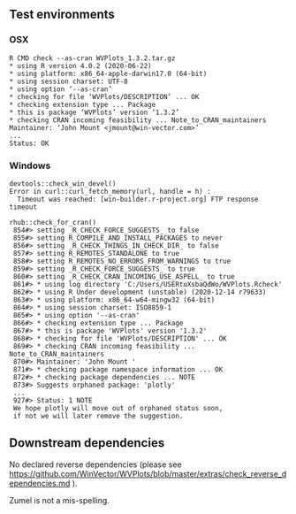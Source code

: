 

## Test environments

### OSX

    R CMD check --as-cran WVPlots_1.3.2.tar.gz 
    * using R version 4.0.2 (2020-06-22)
    * using platform: x86_64-apple-darwin17.0 (64-bit)
    * using session charset: UTF-8
    * using option ‘--as-cran’
    * checking for file ‘WVPlots/DESCRIPTION’ ... OK
    * checking extension type ... Package
    * this is package ‘WVPlots’ version ‘1.3.2’
    * checking CRAN incoming feasibility ... Note_to_CRAN_maintainers
    Maintainer: ‘John Mount <jmount@win-vector.com>’
    ...
    Status: OK


### Windows

    devtools::check_win_devel()
    Error in curl::curl_fetch_memory(url, handle = h) : 
      Timeout was reached: [win-builder.r-project.org] FTP response timeout

    rhub::check_for_cran()
     854#> setting _R_CHECK_FORCE_SUGGESTS_ to false
     855#> setting R_COMPILE_AND_INSTALL_PACKAGES to never
     856#> setting _R_CHECK_THINGS_IN_CHECK_DIR_ to false
     857#> setting R_REMOTES_STANDALONE to true
     858#> setting R_REMOTES_NO_ERRORS_FROM_WARNINGS to true
     859#> setting _R_CHECK_FORCE_SUGGESTS_ to true
     860#> setting _R_CHECK_CRAN_INCOMING_USE_ASPELL_ to true
     861#> * using log directory 'C:/Users/USERtuXsbaQdWo/WVPlots.Rcheck'
     862#> * using R Under development (unstable) (2020-12-14 r79633)
     863#> * using platform: x86_64-w64-mingw32 (64-bit)
     864#> * using session charset: ISO8859-1
     865#> * using option '--as-cran'
     866#> * checking extension type ... Package
     867#> * this is package 'WVPlots' version '1.3.2'
     868#> * checking for file 'WVPlots/DESCRIPTION' ... OK
     869#> * checking CRAN incoming feasibility ... Note_to_CRAN_maintainers
     870#> Maintainer: 'John Mount '
     871#> * checking package namespace information ... OK
     872#> * checking package dependencies ... NOTE
     873#> Suggests orphaned package: 'plotly'
     ...
     927#> Status: 1 NOTE
     We hope plotly will move out of orphaned status soon,
     if not we will later remove the suggestion.

## Downstream dependencies

  No declared reverse dependencies (please see 
  https://github.com/WinVector/WVPlots/blob/master/extras/check_reverse_dependencies.md ).

Zumel is not a mis-spelling.
